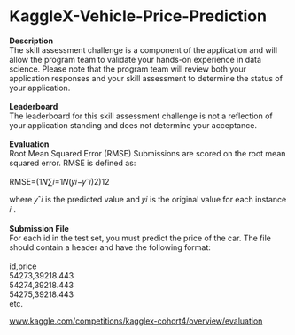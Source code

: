 # KaggleX-Vehicle-Price-Prediction


**Description**<br>
The skill assessment challenge is a component of the application and will allow the program team to validate your hands-on experience in data science. Please note that the program team will review both your application responses and your skill assessment to determine the status of your application.
<br>
<br>
**Leaderboard**<br>
The leaderboard for this skill assessment challenge is not a reflection of your application standing and does not determine your acceptance.
<br>
<br>
**Evaluation**<br>
Root Mean Squared Error (RMSE)
Submissions are scored on the root mean squared error. RMSE is defined as:
<br>
<br>
RMSE=(1𝑁∑𝑖=1𝑁(𝑦𝑖−𝑦ˆ𝑖)2)12
<br>

where 𝑦ˆ𝑖
 is the predicted value and 𝑦𝑖
 is the original value for each instance 𝑖
.
<br>
<br>
**Submission File**<br>
For each id in the test set, you must predict the price of the car. The file should contain a header and have the following format:
<br>
<br>
id,price<br>
54273,39218.443<br>
54274,39218.443<br>
54275,39218.443<br>
etc.<br>

www.kaggle.com/competitions/kagglex-cohort4/overview/evaluation
